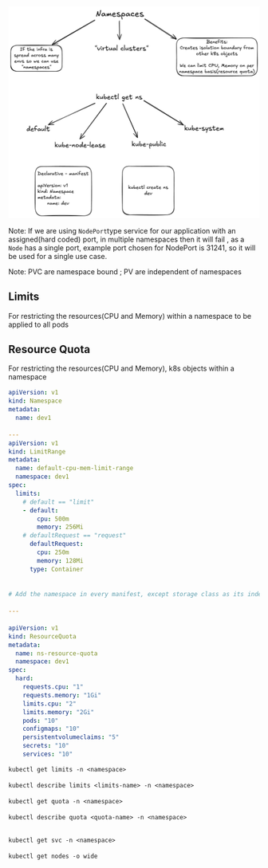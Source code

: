 ![namespaces](../img/namespaces-k8s.png)

Note: If we are using `NodePort`type service for our application with an assigned(hard coded) port, in multiple namespaces then it will fail , as a `Node` has a single port, example port chosen for NodePort is 31241, so it will be used for a single use case.

Note: PVC are namespace bound ; PV are independent of namespaces


## Limits 

For restricting the resources(CPU and Memory) within a namespace to be applied to all pods

## Resource Quota

For restricting the resources(CPU and Memory), k8s objects within a namespace

```yaml
apiVersion: v1
kind: Namespace
metadata:
  name: dev1

---
apiVersion: v1
kind: LimitRange
metadata:
  name: default-cpu-mem-limit-range
  namespace: dev1
spec:
  limits:
    # default == "limit"
    - default:
        cpu: 500m
        memory: 256Mi
    # defaultRequest == "request"
      defaultRequest:
        cpu: 250m
        memory: 128Mi
      type: Container


# Add the namespace in every manifest, except storage class as its independent

---

apiVersion: v1
kind: ResourceQuota
metadata:
  name: ns-resource-quota
  namespace: dev1
spec:
  hard:
    requests.cpu: "1"
    requests.memory: "1Gi"
    limits.cpu: "2"
    limits.memory: "2Gi"
    pods: "10"
    configmaps: "10"
    persistentvolumeclaims: "5"
    secrets: "10"
    services: "10"

```


```shell
kubectl get limits -n <namespace>

kubectl describe limits <limits-name> -n <namespace>

kubectl get quota -n <namespace>

kubectl describe quota <quota-name> -n <namespace>
```

```shell

kubectl get svc -n <namespace>

kubectl get nodes -o wide
```